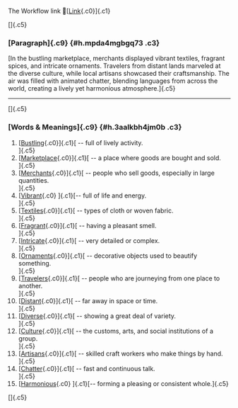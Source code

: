 The Workflow link
👏[[Link](https://www.google.com/url?q=http://www.google.com&sa=D&source=editors&ust=1758145343092144&usg=AOvVaw13XvBdMvRTNg53Ddq5pmji){.c0}]{.c1}

[]{.c5}

### [Paragraph]{.c9} {#h.mpda4mgbgq73 .c3}

[In the bustling marketplace, merchants displayed vibrant textiles,
fragrant spices, and intricate ornaments. Travelers from distant lands
marveled at the diverse culture, while local artisans showcased their
craftsmanship. The air was filled with animated chatter, blending
languages from across the world, creating a lively yet harmonious
atmosphere.]{.c5}

------------------------------------------------------------------------

[]{.c5}

### [Words & Meanings]{.c9} {#h.3aalkbh4jm0b .c3}

1.  [[Bustling](https://www.google.com/url?q=http://www.google.com&sa=D&source=editors&ust=1758145343092868&usg=AOvVaw0hAyByuq_HX3dSMcA4VyYj){.c0}]{.c1}[ --
    full of lively activity.\
    ]{.c5}
2.  [[Marketplace](https://www.google.com/url?q=http://www.google.com&sa=D&source=editors&ust=1758145343093042&usg=AOvVaw12-b2FUhtBZQDx-w7ip02u){.c0}]{.c1}[ --
    a place where goods are bought and sold.\
    ]{.c5}
3.  [[Merchants](https://www.google.com/url?q=http://www.google.com&sa=D&source=editors&ust=1758145343093158&usg=AOvVaw1ob2YZijh0dpZzObnQmSyv){.c0}]{.c1}[ --
    people who sell goods, especially in large quantities.\
    ]{.c5}
4.  [[Vibrant](https://www.google.com/url?q=http://www.google.com&sa=D&source=editors&ust=1758145343093286&usg=AOvVaw2gO4YUfwpE9U2fVcsGBRbQ){.c0}
    ]{.c1}[-- full of life and energy.\
    ]{.c5}
5.  [[Textiles](https://www.google.com/url?q=http://www.google.com&sa=D&source=editors&ust=1758145343093381&usg=AOvVaw0-uTzGcKO-G-MjXM9i-AlY){.c0}]{.c1}[ --
    types of cloth or woven fabric.\
    ]{.c5}
6.  [[Fragrant](https://www.google.com/url?q=http://www.google.com&sa=D&source=editors&ust=1758145343093481&usg=AOvVaw22SlmV1P_lDAUf0ya0uYWC){.c0}]{.c1}[ --
    having a pleasant smell.\
    ]{.c5}
7.  [[Intricate](https://www.google.com/url?q=http://www.google.com&sa=D&source=editors&ust=1758145343093610&usg=AOvVaw3hvV6mK1ofbKDVyhcVjI79){.c0}]{.c1}[ --
    very detailed or complex.\
    ]{.c5}
8.  [[Ornaments](https://www.google.com/url?q=http://www.google.com&sa=D&source=editors&ust=1758145343093711&usg=AOvVaw1jJtGsnz68H220V-X1pkR7){.c0}]{.c1}[ --
    decorative objects used to beautify something.\
    ]{.c5}
9.  [[Travelers](https://www.google.com/url?q=http://www.google.com&sa=D&source=editors&ust=1758145343093833&usg=AOvVaw3pHt4BKIGxzsLFKMno7Ib-){.c0}]{.c1}[ --
    people who are journeying from one place to another.\
    ]{.c5}
10. [[Distant](https://www.google.com/url?q=http://www.google.com&sa=D&source=editors&ust=1758145343093969&usg=AOvVaw3DrQcu33f8bErmcf_BvTqr){.c0}]{.c1}[ --
    far away in space or time.\
    ]{.c5}
11. [[Diverse](https://www.google.com/url?q=http://www.google.com&sa=D&source=editors&ust=1758145343094063&usg=AOvVaw12Vpq16XdLQorvLnmxQO09){.c0}]{.c1}[ --
    showing a great deal of variety.\
    ]{.c5}
12. [[Culture](https://www.google.com/url?q=http://www.google.com&sa=D&source=editors&ust=1758145343094162&usg=AOvVaw1nCfGRqJ_h0UOTN_xnwFo_){.c0}]{.c1}[ --
    the customs, arts, and social institutions of a group.\
    ]{.c5}
13. [[Artisans](https://www.google.com/url?q=http://www.google.com&sa=D&source=editors&ust=1758145343094280&usg=AOvVaw3mj6WXlquBvMotPG4vkAle){.c0}]{.c1}[ --
    skilled craft workers who make things by hand.\
    ]{.c5}
14. [[Chatter](https://www.google.com/url?q=http://www.google.com&sa=D&source=editors&ust=1758145343094393&usg=AOvVaw0rL38qwa8bsV-csa2VcONs){.c0}]{.c1}[ --
    fast and continuous talk.\
    ]{.c5}
15. [[Harmonious](https://www.google.com/url?q=http://www.google.com&sa=D&source=editors&ust=1758145343094499&usg=AOvVaw3BBjdvq_DD4VE7FIQlQK6C){.c0}
    ]{.c1}[-- forming a pleasing or consistent whole.]{.c5}

[]{.c5}
